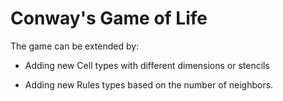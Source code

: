 Conway's Game of Life
=========================

The game can be extended by:

- Adding new Cell types with different dimensions or stencils

- Adding new Rules types based on the number of neighbors.
